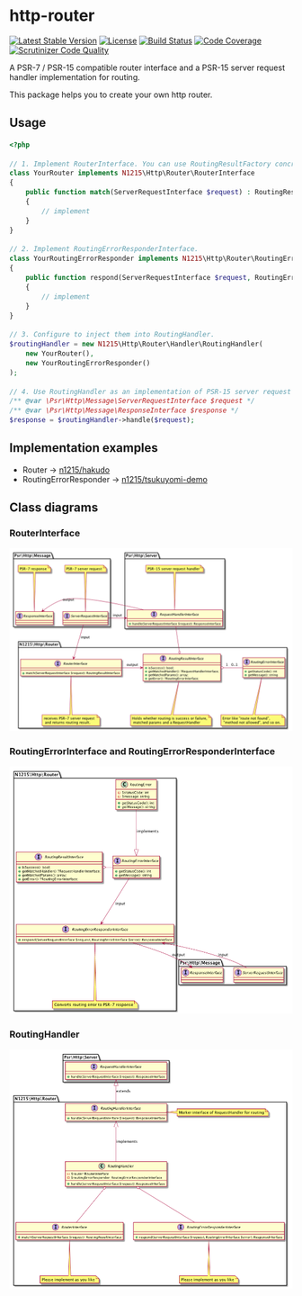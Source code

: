 # http-router

[![Latest Stable Version](https://poser.pugx.org/n1215/http-router/v/stable)](https://packagist.org/packages/n1215/http-router)
[![License](https://poser.pugx.org/n1215/http-router/license)](https://packagist.org/packages/n1215/http-router)
[![Build Status](https://scrutinizer-ci.com/g/n1215/http-router/badges/build.png?b=master)](https://scrutinizer-ci.com/g/n1215/http-router/build-status/master)
[![Code Coverage](https://scrutinizer-ci.com/g/n1215/http-router/badges/coverage.png?b=master)](https://scrutinizer-ci.com/g/n1215/http-router/?branch=master)
[![Scrutinizer Code Quality](https://scrutinizer-ci.com/g/n1215/http-router/badges/quality-score.png?b=master)](https://scrutinizer-ci.com/g/n1215/http-router/?branch=master)

A PSR-7 / PSR-15 compatible router interface and a PSR-15 server request handler implementation for routing.

This package helps you to create your own http router.

## Usage

```php
<?php

// 1. Implement RouterInterface. You can use RoutingResultFactory concrete classes to create RoutingResult.
class YourRouter implements N1215\Http\Router\RouterInterface
{
    public function match(ServerRequestInterface $request) : RoutingResultInterface
    {
        // implement
    }
}

// 2. Implement RoutingErrorResponderInterface.
class YourRoutingErrorResponder implements N1215\Http\Router\RoutingErrorResponderInterface
{
    public function respond(ServerRequestInterface $request, RoutingErrorInterface $error): ResponseInterface
    {
        // implement
    }
}

// 3. Configure to inject them into RoutingHandler.
$routingHandler = new N1215\Http\Router\Handler\RoutingHandler(
    new YourRouter(),
    new YourRoutingErrorResponder()
);

// 4. Use RoutingHandler as an implementation of PSR-15 server request handler.
/** @var \Psr\Http\Message\ServerRequestInterface $request */
/** @var \Psr\Http\Message\ResponseInterface $response */
$response = $routingHandler->handle($request);

```

## Implementation examples
* Router -> [n1215/hakudo](https://github.com/n1215/hakudo/blob/v0.6.0/src/Router.php)
* RoutingErrorResponder -> [n1215/tsukuyomi-demo](https://github.com/n1215/tsukuyomi-demo/blob/v0.6.0/app/Http/Routing/RoutingErrorResponder.php)

## Class diagrams

### RouterInterface
![router](doc/router.png)

### RoutingErrorInterface and RoutingErrorResponderInterface
![routing-error](doc/routing-error.png)

### RoutingHandler
![routing-handler](doc/routing-handler.png)
